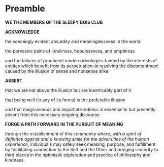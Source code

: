 # Preamble

**WE THE MEMBERS OF THE SLEEPY BOIS CLUB**

**ACKNOWLEDGE**&#x20;

the _seemingly_ evident absurdity and meaninglessness in the world

the pervasive pains of loneliness, hopelessness, and emptiness

and the failures of prominent modern ideologies–tainted by the interests of entities which benefit from its perpetuation–in resolving the discontentment caused by the illusion of sense and nonsense alike

**ASSERT**

that we are not above the illusion but are inextricably part of it

that being well (in any of its forms) is the preferable illusion

and that magnanimous and impartial kindness is essential to but presently absent from this necessary ongoing discourse&#x20;

**FORGE A PATH FORWARD IN THE PURSUIT OF MEANING**&#x20;

through the establishment of this community where, _with a spirit of defiance against and a knowing smile for the adversities of the human experience_, individuals may safely seek meaning, purpose, and fulfillment by facilitating connection to the Self and the Other and bringing sincerity to third places in the optimistic exploration and practice of philosophy and kindness.
